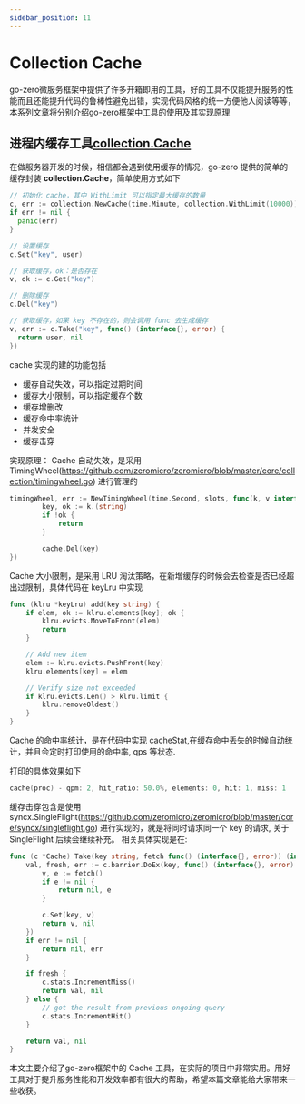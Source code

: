 ```yaml
---
sidebar_position: 11
---
```


# Collection Cache

go-zero微服务框架中提供了许多开箱即用的工具，好的工具不仅能提升服务的性能而且还能提升代码的鲁棒性避免出错，实现代码风格的统一方便他人阅读等等，本系列文章将分别介绍go-zero框架中工具的使用及其实现原理  

## 进程内缓存工具[collection.Cache](https://github.com/zeromicro/go-zero/tree/master/core/collection/cache.go)

在做服务器开发的时候，相信都会遇到使用缓存的情况，go-zero 提供的简单的缓存封装 **collection.Cache**，简单使用方式如下

```go
// 初始化 cache，其中 WithLimit 可以指定最大缓存的数量
c, err := collection.NewCache(time.Minute, collection.WithLimit(10000))
if err != nil {
  panic(err)
}

// 设置缓存
c.Set("key", user)

// 获取缓存，ok：是否存在
v, ok := c.Get("key")

// 删除缓存
c.Del("key")

// 获取缓存，如果 key 不存在的，则会调用 func 去生成缓存
v, err := c.Take("key", func() (interface{}, error) {
  return user, nil
})
```

cache 实现的建的功能包括

* 缓存自动失效，可以指定过期时间
* 缓存大小限制，可以指定缓存个数
* 缓存增删改
* 缓存命中率统计
* 并发安全
* 缓存击穿

实现原理：
Cache 自动失效，是采用 TimingWheel(https://github.com/zeromicro/zeromicro/blob/master/core/collection/timingwheel.go) 进行管理的

``` go
timingWheel, err := NewTimingWheel(time.Second, slots, func(k, v interface{}) {
		key, ok := k.(string)
		if !ok {
			return
		}

		cache.Del(key)
})
```

Cache 大小限制，是采用 LRU 淘汰策略，在新增缓存的时候会去检查是否已经超出过限制，具体代码在 keyLru 中实现

``` go
func (klru *keyLru) add(key string) {
	if elem, ok := klru.elements[key]; ok {
		klru.evicts.MoveToFront(elem)
		return
	}

	// Add new item
	elem := klru.evicts.PushFront(key)
	klru.elements[key] = elem

	// Verify size not exceeded
	if klru.evicts.Len() > klru.limit {
		klru.removeOldest()
	}
}
```

Cache 的命中率统计，是在代码中实现 cacheStat,在缓存命中丢失的时候自动统计，并且会定时打印使用的命中率, qps 等状态.

打印的具体效果如下

```go
cache(proc) - qpm: 2, hit_ratio: 50.0%, elements: 0, hit: 1, miss: 1
```

缓存击穿包含是使用 syncx.SingleFlight(https://github.com/zeromicro/zeromicro/blob/master/core/syncx/singleflight.go) 进行实现的，就是将同时请求同一个 key 的请求, 关于 SingleFlight 后续会继续补充。 相关具体实现是在:

```go
func (c *Cache) Take(key string, fetch func() (interface{}, error)) (interface{}, error) {
	val, fresh, err := c.barrier.DoEx(key, func() (interface{}, error) {
		v, e := fetch()
		if e != nil {
			return nil, e
		}

		c.Set(key, v)
		return v, nil
	})
	if err != nil {
		return nil, err
	}

	if fresh {
		c.stats.IncrementMiss()
		return val, nil
	} else {
		// got the result from previous ongoing query
		c.stats.IncrementHit()
	}

	return val, nil
}
```

本文主要介绍了go-zero框架中的 Cache 工具，在实际的项目中非常实用。用好工具对于提升服务性能和开发效率都有很大的帮助，希望本篇文章能给大家带来一些收获。
